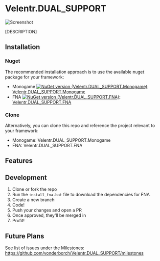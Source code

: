# Velentr.DUAL_SUPPORT

![Screenshot](https://github.com/vonderborch/Velentr.DUAL_SUPPORT/blob/main/logo.png?raw=true)

[DESCRIPTION]

## Installation

### Nuget

The recommended installation approach is to use the available nuget package for your framework:

- Monogame [![NuGet version (Velentr.DUAL_SUPPORT.Monogame)](https://img.shields.io/nuget/v/Velentr.DUAL_SUPPORT.Monogame.svg?style=flat-square)](https://www.nuget.org/packages/Velentr.DUAL_SUPPORT.Monogame/): [Velentr.DUAL_SUPPORT.Monogame](https://www.nuget.org/packages/Velentr.DUAL_SUPPORT.Monogame/)
- FNA [![NuGet version (Velentr.DUAL_SUPPORT.FNA)](https://img.shields.io/nuget/v/Velentr.DUAL_SUPPORT.FNA.svg?style=flat-square)](https://www.nuget.org/packages/Velentr.DUAL_SUPPORT.FNA/): [Velentr.DUAL_SUPPORT.FNA](https://www.nuget.org/packages/Velentr.DUAL_SUPPORT.FNA/)

### Clone

Alternatively, you can clone this repo and reference the project relevant to your framework:

- Monogame: Velentr.DUAL_SUPPORT.Monogame
- FNA: Velentr.DUAL_SUPPORT.FNA

## Features

## Development

1. Clone or fork the repo
2. Run the `install_fna.bat` file to download the dependencies for FNA
3. Create a new branch
4. Code!
5. Push your changes and open a PR
6. Once approved, they'll be merged in
7. Profit!

## Future Plans

See list of issues under the Milestones: https://github.com/vonderborch/Velentr.DUAL_SUPPORT/milestones
